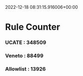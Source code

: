 2022-12-18 08:31:15.916006+00:00
# Rule Counter 
 ### UCATE : 348509

 ### Veneto : 88499

 ### Allowlist : 13926
